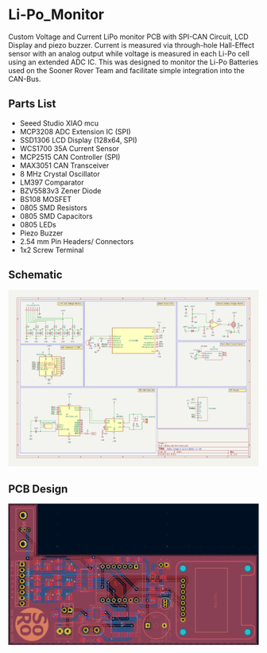 # Li-Po_Monitor
Custom Voltage and Current LiPo monitor PCB with SPI-CAN Circuit, LCD Display and piezo buzzer. Current is measured via through-hole Hall-Effect sensor with an analog output while voltage is measured in each Li-Po cell using an extended ADC IC. This was designed to monitor the Li-Po Batteries used on the Sooner Rover Team and facilitate simple integration into the CAN-Bus. 


## Parts List
- Seeed Studio XIAO mcu
- MCP3208 ADC Extension IC (SPI)
- SSD1306 LCD Display (128x64, SPI)
- WCS1700 35A Current Sensor
- MCP2515 CAN Controller (SPI)
- MAX3051 CAN Transceiver
- 8 MHz Crystal Oscillator
- LM397 Comparator
- BZV5583v3 Zener Diode
- BS108 MOSFET
- 0805 SMD Resistors
- 0805 SMD Capacitors
- 0805 LEDs
- Piezo Buzzer
- 2.54 mm Pin Headers/ Connectors
- 1x2 Screw Terminal




## Schematic
![alt](schematic.png)


## PCB Design
![alt](board.png)